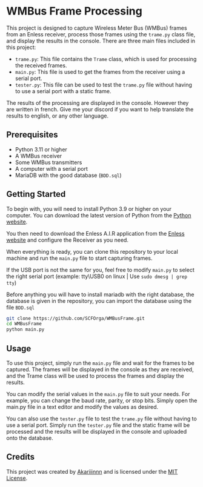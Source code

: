 # WMBus Frame Processing

This project is designed to capture Wireless Meter Bus (WMBus) frames from an Enless receiver, process those frames using the `trame.py` class file, and display the results in the console. There are three main files included in this project:

- `trame.py`: This file contains the `Trame` class, which is used for processing the received frames.
- `main.py`: This file is used to get the frames from the receiver using a serial port.
- `tester.py`: This file can be used to test the `trame.py` file without having to use a serial port with a static frame.

The results of the processing are displayed in the console. However they are written in french.
Give me your discord if you want to help translate the results to english, or any other language.

## Prerequisites

- Python 3.11 or higher
- A WMBus receiver
- Some WMBus transmitters
- A computer with a serial port
- MariaDB with the good database (`BDD.sql`)

## Getting Started

To begin with, you will need to install Python 3.9 or higher on your computer. You can download the latest version of Python from the [Python website](https://www.python.org/downloads/).

You then need to download the Enless A.I.R application from the [Enless website](https://enless-wireless.com/en/download-center/) and configure the Receiver as you need.

When everything is ready, you can clone this repository to your local machine and run the `main.py` file to start capturing frames.

If the USB port is not the same for you, feel free to modify `main.py` to select the right serial port (example: tty\USB0 on linux | Use `sudo dmesg | grep tty`)

Before anything you will have to install mariadb with the right database, the database is given in the repository, you can import the database using the file `BDD.sql`

```sh
git clone https://github.com/SCFOrga/WMBusFrame.git
cd WMBusFrame
python main.py
```

## Usage

To use this project, simply run the `main.py` file and wait for the frames to be captured. The frames will be displayed in the console as they are received, and the Trame class will be used to process the frames and display the results.

You can modify the serial values in the `main.py` file to suit your needs. For example, you can change the baud rate, parity, or stop bits. Simply open the main.py file in a text editor and modify the values as desired.

You can also use the `tester.py` file to test the `trame.py` file without having to use a serial port. Simply run the `tester.py` file and the static frame will be processed and the results will be displayed in the console and uploaded onto the database.

## Credits

This project was created by [Akariiinnn](https://github.com/Akariiinnn) and is licensed under the [MIT License](https://en.wikipedia.org/wiki/MIT_License).

